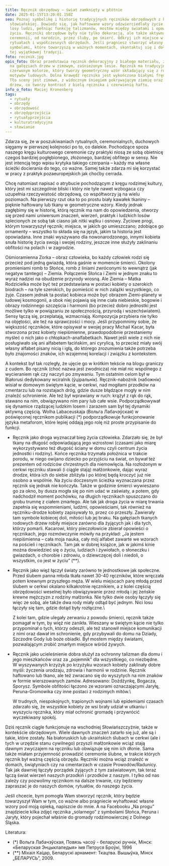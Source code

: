 ```yaml
---
title: Ręcznik obrzędowy – świat zamknięty w płótnie
date: 2025-01-15T13:20:01.158Z
seo: Poznaj symbolikę i historię tradycyjnych ręczników obrzędowych z kultury
  słowiańskiej. Dowiedz się, jak haftowane wzory odzwierciedlały życie, wiarę i
  losy ludzi, pełniąc funkcję talizmanów, mostów między światami i opowieści o
  życiu. Ręczniki obrzędowe były nie tylko dekoracją, ale także aktywną częścią
  ceremonii, od narodzin, przez śluby, po śmierć. Odkryj ich miejsce w dawnych
  rytuałach i współczesnych obrzędach. Jeśli pragniesz stworzyć własny ręcznik z
  symbolami, które towarzyszą w ważnych momentach, skontaktuj się i dołącz do
  tej wyjątkowej tradycji.
foto: recznik.jpg
opis_foto: Obraz przedstawia ręcznik dekoracyjny z białego materiału, zawieszony
  na gałęziach drzew w zimowym, zaśnieżonym lesie. Ręcznik ma tradycyjny haft w
  czerwonym kolorze, który tworzy geometryczny wzór składający się z rombów oraz
  motywów ludowych. Dolna krawędź ręcznika jest wykończona białymi frędzlami.
  Tło sceny jest zimowe, z widocznym śniegiem pokrywającym ziemię oraz gałęzie
  drzew, co tworzy kontrast z bielą ręcznika i czerwienią haftu.
info_o_foto: Maciej Kronenberg
tags:
  - rytuały
  - obrzędy
  - obrzędowość
  - obrzędyprzejścia
  - rytuałyprzejścia
  - kulturatradycyjna
  - słowianie
---
```

Zdarza się, że w poszukiwaniach rytualnych, ceremonialnych, duchowych sięgamy w pierwszej kolejności po to, co dalekie. Pochodzące spoza naszego kręgu kulturowego ceremonie czy praktyki niosą ze sobą obietnicę czegoś bardziej pogłębionego, złożonego, bardziej obfitego w sensy. Nie jest intencją tego wpisu krytyka takiego czerpania – każdy ma własne ścieżki docierania do tego, co ważne. Samej także zdarza mi się korzystać w pracy z praktyk pozaeuropejskich jak choćby cerrada.

Chcę natomiast napisać o atrybucie pochodzącym z kręgu rodzimej kultury, który jest mi szczególnie bliski i który nie tyle nawet wzbogaca czy uzupełnia rzeczywistość obrzędową, co współtworzy ją na wielu poziomach. Na pierwszy rzut oka to po prostu biały kawałek tkaniny – pięknie haftowany lub tkany w geometryczne wzory. Kiedy jednak zagłębimy się w historię, którą ręcznik ma nam do opowiedzenia, otworzy się przed nami uniwersum znaczeń, wierzeń, praktyk i ludzkich losów splecionych ze sobą tak ciasno jak nitki wątku i osnowy.
Życiowe progi, którym towarzyszył ręcznik; miejsca, w jakich go umieszczano; zdobiące go ornamenty – wszystko to składa się na język, jakim ta historia jest opowiadana. Inne znaki wyszywano dla nowonarodzonego, innymi kobieta snuła historię życia swoją i swojej rodziny, jeszcze inne służyły zaklinaniu obfitości na polach i w zagrodzie.

Ośmioramienna Zorka – obraz człowieka, bo każdy człowiek rodzi się przecież pod jedną gwiazdą, która gaśnie w momencie śmierci. Okolony promieniami romb to Słońce, romb z liniami zwróconymi to wewnątrz (jak negatyw tamtego) – Ziemia. Połączenie Słońca i Ziemi w jednym znaku to wyraz nadziei na obudzenie przyrody wiosną. Ale Ziemia – Matka Rodzicielka może być też przedstawiana w postaci kobiety o szerokich biodrach – na tyle szerokich, by pomieścić w nich zalążki wszystkiego, co żyje. Czasem jednak ta postać kobieca może być obrazem Ziemi-planety w ludowej kosmogonii, a obok niej pojawią się inne ciała niebieskie, bogowie i obrazy rodzinnego szczęścia i harmonii (bo przecież dobro jednostki jest możliwe tylko w powiązaniu ze społecznością, przyrodą i wszechświatem). Sensy łączą się, przeplatają, wzmacniają. Kompozycja przybiera nie tylko na objętości, ale też na sprawczości i mocy. Jeśli przypomnimy sobie, że większość ręczników, które opisywał w swojej pracy Michail Kacar, była stworzona przez kobiety niepiśmienne, prawdopodobnie przestaniemy myśleć o nich jako o chłopkach-analfabetkach. Nawet jeśli wiele z nich nie posługiwało się ani alfabetem łacińskim, ani cyrylicą, to przecież miały swój własny alfabet pisany nicią i igłą, do którego zrozumienia także potrzeba było znajomości znaków, ich wzajemnej korelacji i związku z kontekstem.

A kontekst był tak rozległy, że ujęcie go w krótkim tekście na blogu graniczy z cudem. Bo ręcznik (choć nazwa jest zwodnicza) nie miał nic wspólnego z wycieraniem rąk czy naczyń po zmywaniu. Tym ostatnim celom był w Białorusi dedykowany wciralnik (ўціральнік). Ręcznik-nabożnik (набожнік) wisiał w domowym świętym kącie, w cerkwi, nad mogiłami przodków na cmentarzu lub na rozstajach dróg, gdzie dusze błądzące mogły w nim znaleźć schronienie. Ale też był wprawiany w ruch: krążył z rąk do rąk, stawano na nim, obwiązywano nim pary lub całe wsie. Podporządkowywał się dynamice rządzącej ludzkim losem i zarazem sam był tej dynamiki aktywną częścią. Wolha Labaceuskaja (Вольга Лабачэўская) w poświęconej ręcznikom publikacji (*) podporządkowuje funkcjonowanie języka metaforom, które lepiej oddają jego rolę niż proste przypisanie do funkcji.

* Ręcznik jako droga wyznaczał bieg życia człowieka. Zdarzało się, że był tkany na długość odpowiadającą jego wzrostowi (czasami jako miarę wykorzystywano też długość ściany w domu czyli centrum życia jednostki i rodziny). Końce ręcznika trzymała położnica w trakcie porodu, w niego owijano dziecko po przyjściu na świat, on bywał też prezentem od rodziców chrzestnych dla niemowlęcia. Na rozłożonym w cerkwi ręczniku stawali (i ciągle stają) małżonkowie, dając wyraz drodze, która ich do siebie zbliżyła i po której będą kroczyć już nie osobno a wspólnie. Na życiu doczesnym ścieżka wyznaczana przez ręcznik się jednak nie kończyła. Także w godzinie śmierci wywieszano go za okno, by dusza mogła się po nim udać w zaświaty, a potem, gdy nadchodził moment pochówku, na długich ręcznikach spuszczano do grobu trumnę z ciałem zmarłego.
  Ale tak jak droga życia w miarę trwania zapełnia się wspomnieniami, ludźmi, opowieściami, tak również na ręczniku-drodze kobiety zapisywały to, przez co przeszły. Zawierały tam symbole kobiecej doli, miłości lub jej braku. Na gałęziach tkanych rodowych drzew robiły miejsce zarówno dla żyjących jak i dla tych, którzy pomarli. Kacarowi, który pieczołowicie zbierał opowieści o ręcznikach, jego rozmówczynie mówiły na przykład: „Ja jestem niepiśmienna – cała moja nauka, cały mój alfabet zawarte we wzorach na pościeli i ręcznikach. Tam jak w dobrej książce, jak w jakimś kinie można dowiedzieć się o życiu, ludziach i żywiołach, o słoneczku i gwiazdach, o chorobie i zdrowiu, o dziewczęcej doli i niedoli, o wszystkim, co jest w życiu” (\*\*).
* Ręcznik jako więź łączył światy zarówno te jednostkowe jak społeczne. Przed ślubem panna młoda tkała nawet 30-40 ręczników, które wręczała potem krewnym przyszłego męża. W wielu miejscach parę młodą przed ślubem w cerkwi okalano kilkakrotnie ręcznikiem, a z kolei częścią obrzędowości weselnej było obwiązywanie przez młodą i jej żeńskie krewne mężczyzn z rodziny małżonka. Nie tylko dwie osoby łączyły się więc ze sobą, ale także dwa rody miały odtąd być jednym. Nici losu łączyły się tam, gdzie dotąd były rozłączne.\

  Z kolei tam, gdzie ulegały zerwaniu z powodu śmierci, ręcznik także pomagał w tym, by więź nie zanikła. Wieszany w świętym kącie nie tylko przypominał o tych, którzy odeszli, ale też stanowił miejsce komunikacji z nimi oraz dawał im schronienie, gdy przybywali do domu na Dziady, Szczodre Gody lub boże obiadki. Był mostem między światami, pozwalającym zrobić zmarłym miejsce wśród żywych.
* Ręcznik jako ucieleśnienie dobra służył za ochronny talizman dla domu i jego mieszkańców oraz za „pojemnik” dla wszystkiego, co niezbędne. W wyszywanych krzyżyk po krzyżyku wzorach kobiety zaklinały dobre myśli: życzenia urodzaju, zdrowia i harmonii w rodzinie. Ręcznik haftowano lub tkano, ale też zwracano się do wyszytych na nim znaków w formie wierszowanych zamów. Adresowano: Dożdżynkę, Bogacza, Sporysz. Symbole obfitości łączono ze wzorami oznaczającymi Jaryłę, Peruna-Gromowika czy inne postaci z rodzimych mitów.\

  W trudnych, niespokojnych, trapionych wojnami lub epidemiami czasach zdarzało się, że wszystkie kobiety ze wsi brały udział w utkaniu i wyszyciu ręcznika, który miał ochronić gromadę i przywrócić wyczekiwany spokój.

Dziś ręcznik ciągle funkcjonuje na wschodniej Słowiańszczyźnie, także w kontekście obrzędowym. Wiele dawnych znaczeń zatarło się już, ale są i takie, które zostały. Na białoruskich lub ukraińskich ślubach w cerkwi (ale i tych w urzędzie stanu cywilnego) przyszli małżonkowie wciąż stają dawnym zwyczajem na ręczniku lub obwiązuje się nim ich dłonie. Sama także miałam przyjemność prowadzić ceremonie ślubne, w trakcie których ręcznik był ważną częścią obrzędu. Ręczniki można wciąż znaleźć w domach, świątyniach czy na cmentarzach w czasie Prowodów/Radunicy. Tak jak dawniej łączyły porządek żyjących z tym zaświatowym, tak teraz łączą świat wierzeń naszych przodkiń i przodków z naszym. I tylko od nas zależy czy pozwolimy ręcznikom na dalsze trwanie, czy będziemy zapraszać je do naszych domów, rytuałów, do naszego życia.


Jeśli chcecie, bym pomogła Wam stworzyć ręcznik, który będzie towarzyszył Wam w tym, co ważne albo pragniecie wyhaftować własne wzory pod moją opieką, napiszcie do mnie. A na Facebooku „Na progu” znajdziecie kilka zdjęć ręcznika „solarnego” z symbolami Słońca, Peruna i Jaryły, który pojechał właśnie do gromady rodzimowierczej z Dolnego Śląska.



L﻿iteratura:

* (*) Вольга Лабачэўская, Пoвязь чacoў - беларускі ручнік, Мінск: «Беларуская Энцыклапедыя» імя Петруся Броўкі, 1996
* (\*\*) Міхаіл Ка́цар, Беларускі арнамент: Ткацтва. Вышыўка, Мінск „БЕЛАРУСЬ”, 2009.